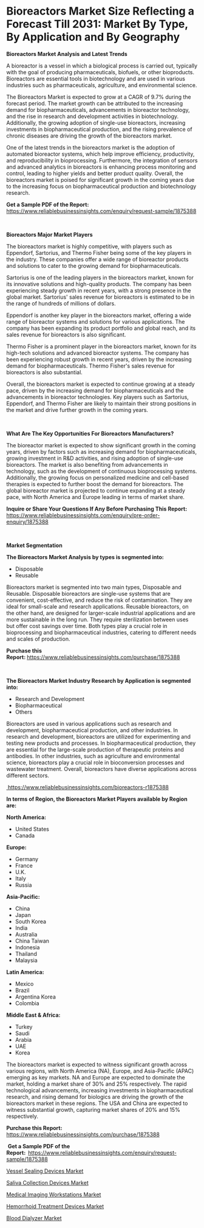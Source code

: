 <p><h1>Bioreactors Market Size Reflecting a Forecast Till 2031: Market By Type, By Application and By Geography</h1></p><p><strong>Bioreactors Market Analysis and Latest Trends</strong></p>
<p><p>A bioreactor is a vessel in which a biological process is carried out, typically with the goal of producing pharmaceuticals, biofuels, or other bioproducts. Bioreactors are essential tools in biotechnology and are used in various industries such as pharmaceuticals, agriculture, and environmental science.</p><p>The Bioreactors Market is expected to grow at a CAGR of 9.7% during the forecast period. The market growth can be attributed to the increasing demand for biopharmaceuticals, advancements in bioreactor technology, and the rise in research and development activities in biotechnology. Additionally, the growing adoption of single-use bioreactors, increasing investments in biopharmaceutical production, and the rising prevalence of chronic diseases are driving the growth of the bioreactors market.</p><p>One of the latest trends in the bioreactors market is the adoption of automated bioreactor systems, which help improve efficiency, productivity, and reproducibility in bioprocessing. Furthermore, the integration of sensors and advanced analytics in bioreactors is enhancing process monitoring and control, leading to higher yields and better product quality. Overall, the bioreactors market is poised for significant growth in the coming years due to the increasing focus on biopharmaceutical production and biotechnology research.</p></p>
<p><strong>Get a Sample PDF of the Report:&nbsp;</strong> <a href="https://www.reliablebusinessinsights.com/enquiry/request-sample/1875388">https://www.reliablebusinessinsights.com/enquiry/request-sample/1875388</a></p>
<p>&nbsp;</p>
<p><strong>Bioreactors Major Market Players</strong></p>
<p><p>The bioreactors market is highly competitive, with players such as Eppendorf, Sartorius, and Thermo Fisher being some of the key players in the industry. These companies offer a wide range of bioreactor products and solutions to cater to the growing demand for biopharmaceuticals.</p><p>Sartorius is one of the leading players in the bioreactors market, known for its innovative solutions and high-quality products. The company has been experiencing steady growth in recent years, with a strong presence in the global market. Sartorius' sales revenue for bioreactors is estimated to be in the range of hundreds of millions of dollars.</p><p>Eppendorf is another key player in the bioreactors market, offering a wide range of bioreactor systems and solutions for various applications. The company has been expanding its product portfolio and global reach, and its sales revenue for bioreactors is also significant.</p><p>Thermo Fisher is a prominent player in the bioreactors market, known for its high-tech solutions and advanced bioreactor systems. The company has been experiencing robust growth in recent years, driven by the increasing demand for biopharmaceuticals. Thermo Fisher's sales revenue for bioreactors is also substantial.</p><p>Overall, the bioreactors market is expected to continue growing at a steady pace, driven by the increasing demand for biopharmaceuticals and the advancements in bioreactor technologies. Key players such as Sartorius, Eppendorf, and Thermo Fisher are likely to maintain their strong positions in the market and drive further growth in the coming years.</p></p>
<p>&nbsp;</p>
<p><strong>What Are The Key Opportunities For Bioreactors Manufacturers?</strong></p>
<p><p>The bioreactor market is expected to show significant growth in the coming years, driven by factors such as increasing demand for biopharmaceuticals, growing investment in R&D activities, and rising adoption of single-use bioreactors. The market is also benefiting from advancements in technology, such as the development of continuous bioprocessing systems. Additionally, the growing focus on personalized medicine and cell-based therapies is expected to further boost the demand for bioreactors. The global bioreactor market is projected to continue expanding at a steady pace, with North America and Europe leading in terms of market share.</p></p>
<p><strong>Inquire or Share Your Questions If Any Before Purchasing This Report:</strong> <a href="https://www.reliablebusinessinsights.com/enquiry/pre-order-enquiry/1875388">https://www.reliablebusinessinsights.com/enquiry/pre-order-enquiry/1875388</a></p>
<p>&nbsp;</p>
<p><strong>Market Segmentation</strong></p>
<p><strong>The Bioreactors Market Analysis by types is segmented into:</strong></p>
<p><ul><li>Disposable</li><li>Reusable</li></ul></p>
<p><p>Bioreactors market is segmented into two main types, Disposable and Reusable. Disposable bioreactors are single-use systems that are convenient, cost-effective, and reduce the risk of contamination. They are ideal for small-scale and research applications. Reusable bioreactors, on the other hand, are designed for larger-scale industrial applications and are more sustainable in the long run. They require sterilization between uses but offer cost savings over time. Both types play a crucial role in bioprocessing and biopharmaceutical industries, catering to different needs and scales of production.</p></p>
<p><strong>Purchase this Report:&nbsp;</strong><a href="https://www.reliablebusinessinsights.com/purchase/1875388">https://www.reliablebusinessinsights.com/purchase/1875388</a></p>
<p>&nbsp;</p>
<p><strong>The Bioreactors Market Industry Research by Application is segmented into:</strong></p>
<p><ul><li>Research and Development</li><li>Biopharmaceutical</li><li>Others</li></ul></p>
<p><p>Bioreactors are used in various applications such as research and development, biopharmaceutical production, and other industries. In research and development, bioreactors are utilized for experimenting and testing new products and processes. In biopharmaceutical production, they are essential for the large-scale production of therapeutic proteins and antibodies. In other industries, such as agriculture and environmental science, bioreactors play a crucial role in bioconversion processes and wastewater treatment. Overall, bioreactors have diverse applications across different sectors.</p></p>
<p><a href="https://www.reliablebusinessinsights.com/bioreactors-r1875388">&nbsp;https://www.reliablebusinessinsights.com/bioreactors-r1875388</a></p>
<p><strong>In terms of Region, the Bioreactors Market Players available by Region are:</strong></p>
<p>
    <p> <strong> North America: </strong>
        <ul>
            <li>United States</li>
            <li>Canada</li>
        </ul>
        </p> 
    <p> <strong> Europe: </strong>
        <ul>
            <li>Germany</li>
            <li>France</li>
            <li>U.K.</li>
            <li>Italy</li>
            <li>Russia</li>
        </ul>
        </p> 
    <p> <strong> Asia-Pacific: </strong>
        <ul>
            <li>China</li>
            <li>Japan</li>
            <li>South Korea</li>
            <li>India</li>
            <li>Australia</li>
            <li>China Taiwan</li>
            <li>Indonesia</li>
            <li>Thailand</li>
            <li>Malaysia</li>
        </ul>
        </p> 
    <p> <strong> Latin America: </strong>
        <ul>
            <li>Mexico</li>
            <li>Brazil</li>
            <li>Argentina Korea</li>
            <li>Colombia</li>
        </ul>
        </p> 
    <p> <strong> Middle East & Africa: </strong>
        <ul>
            <li>Turkey</li>
            <li>Saudi</li>
            <li>Arabia</li>
            <li>UAE</li>
            <li>Korea</li>
        </ul>
    </p>
    </p>
<p><p>The bioreactors market is expected to witness significant growth across various regions, with North America (NA), Europe, and Asia-Pacific (APAC) emerging as key markets. NA and Europe are expected to dominate the market, holding a market share of 30% and 25% respectively. The rapid technological advancements, increasing investments in biopharmaceutical research, and rising demand for biologics are driving the growth of the bioreactors market in these regions. The USA and China are expected to witness substantial growth, capturing market shares of 20% and 15% respectively.</p></p>
<p><strong>Purchase this Report: </strong><a href="https://www.reliablebusinessinsights.com/purchase/1875388">https://www.reliablebusinessinsights.com/purchase/1875388</a></p>
<p>&nbsp;<strong>Get a Sample PDF of the Report:&nbsp;&nbsp;</strong><a href="https://www.reliablebusinessinsights.com/enquiry/request-sample/1875388">https://www.reliablebusinessinsights.com/enquiry/request-sample/1875388</a></p>
<p><strong></strong></p>
<p><p><a href="https://github.com/jadenRaynor/Market-Research-Report-List-1/blob/main/vessel-sealing-devices-market.md">Vessel Sealing Devices Market</a></p><p><a href="https://github.com/sydneyHley85/Market-Research-Report-List-1/blob/main/saliva-collection-devices-market.md">Saliva Collection Devices Market</a></p><p><a href="https://github.com/JosephMorgnlvXXff/Market-Research-Report-List-1/blob/main/medical-imaging-workstations-market.md">Medical Imaging Workstations Market</a></p><p><a href="https://github.com/trameciabutler45/Market-Research-Report-List-1/blob/main/hemorrhoid-treatment-devices-market.md">Hemorrhoid Treatment Devices Market</a></p><p><a href="https://github.com/JordyBecker/Market-Research-Report-List-1/blob/main/blood-dialyzer-market.md">Blood Dialyzer Market</a></p></p>